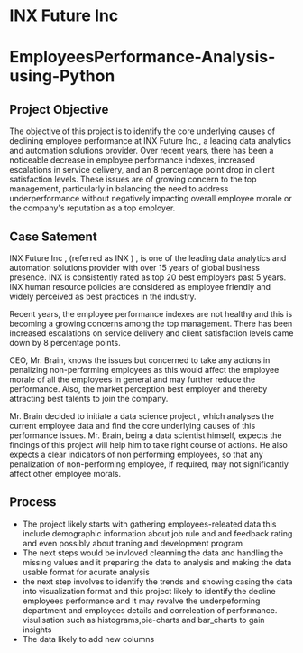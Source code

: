 
# **INX Future Inc**
# EmployeesPerformance-Analysis-using-Python
## Project Objective
   The objective of this project is to identify the core underlying causes of declining employee performance at INX Future Inc., a leading data analytics and automation solutions provider. Over recent years, there has been a noticeable decrease in employee performance indexes, increased escalations in service delivery, and an 8 percentage point drop in client satisfaction levels. These issues are of growing concern to the top management, particularly in balancing the need to address underperformance without negatively impacting overall employee morale or the company's reputation as a top employer.
## Case Satement
   INX Future Inc , (referred as INX ) , is one of the leading data analytics and automation solutions provider with over 15 years of global business presence. INX is consistently rated as top 20 best employers past 5 years. INX human resource policies are considered as employee friendly and widely perceived as best practices in the industry.

Recent years, the employee performance indexes are not healthy and this is becoming a growing concerns among the top management. There has been increased escalations on service delivery and client satisfaction levels came down by 8 percentage points.

CEO, Mr. Brain, knows the issues but concerned to take any actions in penalizing non-performing employees as this would affect the employee morale of all the employees in general and may further reduce the performance. Also, the market perception best employer and thereby attracting best talents to join the company.

Mr. Brain decided to initiate a data science project , which analyses the current employee data and find the core underlying causes of this performance issues. Mr. Brain, being a data scientist himself, expects the findings of this project will help him to take right course of actions. He also expects a clear indicators of non performing employees, so that any penalization of non-performing employee, if required, may not significantly affect other employee morals.
## Process
* The project likely starts with gathering employees-releated data this include demographic information about job rule and and feedback rating and even possibly about traning and development program
* The next steps would be invloved cleanning the data and handling the missing values and it preparing the data to analysis and making the data usable format for acurate analysis
* the next step involves to identify the trends and showing casing the data into visualization format and this project likely to identify the decline employees performance and it may revalve the underpeforming 
  department and employees details and correleation of performance. visulisation such as histograms,pie-charts and bar_charts to gain insights 
* The data likely to add new columns 

